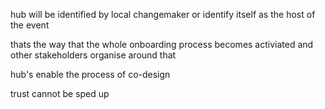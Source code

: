 hub will be identified by local changemaker or identify itself as the host of the event

thats the way that the whole onboarding process becomes activiated and other stakeholders organise around that

hub's enable the process of co-design

trust cannot be sped up

